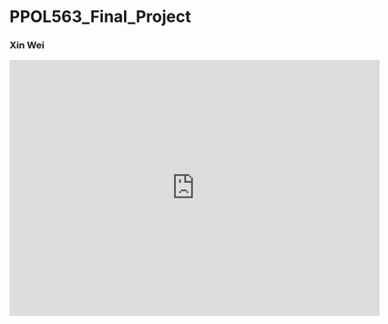 # PPOL563_Final_Project

### Xin Wei
         
<iframe seamless frameborder="0" 
src="https://public.tableau.com/views/NTSBAnalysis/Dashboard1?:embed=yes&:display_count=yes&:showVizHome=no" width='650' height='450' scrolling='yes'></iframe>

<script src="https://public.tableau.com/views/NTSBAnalysis/Dashboard1?:embed=yes&:display_count=yes&:showVizHome=no"></script>

